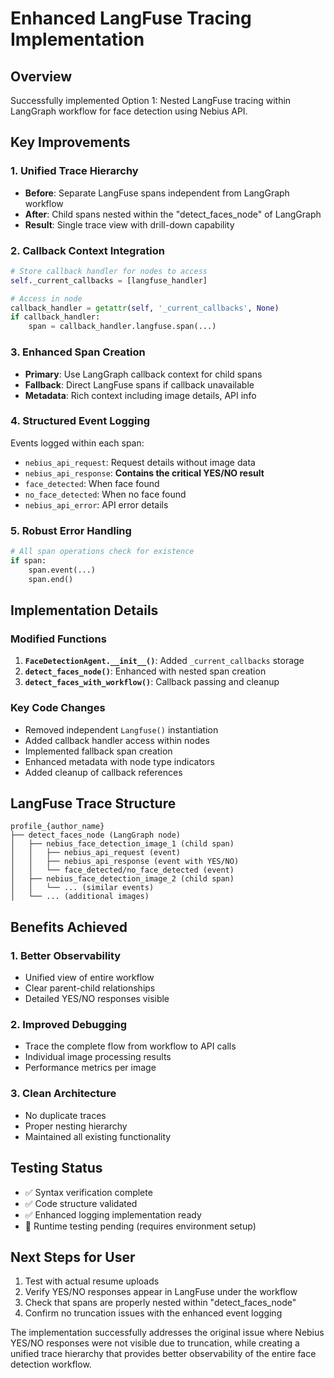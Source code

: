 # Enhanced LangFuse Tracing Implementation

## Overview
Successfully implemented Option 1: Nested LangFuse tracing within LangGraph workflow for face detection using Nebius API.

## Key Improvements

### 1. Unified Trace Hierarchy
- **Before**: Separate LangFuse spans independent from LangGraph workflow
- **After**: Child spans nested within the "detect_faces_node" of LangGraph
- **Result**: Single trace view with drill-down capability

### 2. Callback Context Integration
```python
# Store callback handler for nodes to access
self._current_callbacks = [langfuse_handler]

# Access in node
callback_handler = getattr(self, '_current_callbacks', None)
if callback_handler:
    span = callback_handler.langfuse.span(...)
```

### 3. Enhanced Span Creation
- **Primary**: Use LangGraph callback context for child spans
- **Fallback**: Direct LangFuse spans if callback unavailable
- **Metadata**: Rich context including image details, API info

### 4. Structured Event Logging
Events logged within each span:
- `nebius_api_request`: Request details without image data
- `nebius_api_response`: **Contains the critical YES/NO result**
- `face_detected`: When face found
- `no_face_detected`: When no face found  
- `nebius_api_error`: API error details

### 5. Robust Error Handling
```python
# All span operations check for existence
if span:
    span.event(...)
    span.end()
```

## Implementation Details

### Modified Functions
1. **`FaceDetectionAgent.__init__()`**: Added `_current_callbacks` storage
2. **`detect_faces_node()`**: Enhanced with nested span creation
3. **`detect_faces_with_workflow()`**: Callback passing and cleanup

### Key Code Changes
- Removed independent `Langfuse()` instantiation
- Added callback handler access within nodes
- Implemented fallback span creation
- Enhanced metadata with node type indicators
- Added cleanup of callback references

## LangFuse Trace Structure
```
profile_{author_name}
├── detect_faces_node (LangGraph node)
│   ├── nebius_face_detection_image_1 (child span)
│   │   ├── nebius_api_request (event)
│   │   ├── nebius_api_response (event with YES/NO)
│   │   └── face_detected/no_face_detected (event)
│   ├── nebius_face_detection_image_2 (child span)
│   │   └── ... (similar events)
│   └── ... (additional images)
```

## Benefits Achieved

### 1. Better Observability
- Unified view of entire workflow
- Clear parent-child relationships
- Detailed YES/NO responses visible

### 2. Improved Debugging
- Trace the complete flow from workflow to API calls
- Individual image processing results
- Performance metrics per image

### 3. Clean Architecture
- No duplicate traces
- Proper nesting hierarchy
- Maintained all existing functionality

## Testing Status
- ✅ Syntax verification complete
- ✅ Code structure validated
- ✅ Enhanced logging implementation ready
- 🔄 Runtime testing pending (requires environment setup)

## Next Steps for User
1. Test with actual resume uploads
2. Verify YES/NO responses appear in LangFuse under the workflow
3. Check that spans are properly nested within "detect_faces_node"
4. Confirm no truncation issues with the enhanced event logging

The implementation successfully addresses the original issue where Nebius YES/NO responses were not visible due to truncation, while creating a unified trace hierarchy that provides better observability of the entire face detection workflow.